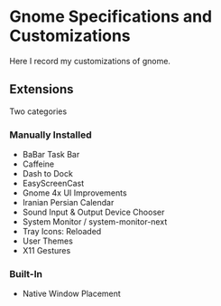 # Gnome Specifications and Customizations
Here I record my customizations of gnome.

## Extensions
Two categories

### Manually Installed
- BaBar Task Bar
- Caffeine
- Dash to Dock
- EasyScreenCast
- Gnome 4x UI Improvements
- Iranian Persian Calendar
- Sound Input & Output Device Chooser
- System Monitor / system-monitor-next
- Tray Icons: Reloaded
- User Themes
- X11 Gestures

### Built-In
- Native Window Placement
